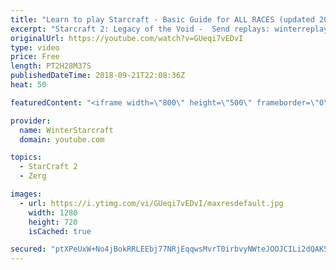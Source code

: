 ```yaml
---
title: "Learn to play Starcraft - Basic Guide for ALL RACES (updated 2017) #2"
excerpt: "Starcraft 2: Legacy of the Void -  Send replays: winterreplays@gmail.com ( -- Watch live at https://www.twitch.tv/wintergaming"
originalUrl: https://youtube.com/watch?v=GUeqi7vEDvI
type: video
price: Free
length: PT2H28M37S
publishedDateTime: 2018-09-21T22:08:36Z
heat: 50

featuredContent: "<iframe width=\"800\" height=\"500\" frameborder=\"0\" src=\"https://www.youtube.com/embed/GUeqi7vEDvI\" allow=\"accelerometer; autoplay; encrypted-media; gyroscope; picture-in-picture\" allowfullscreen></iframe>"

provider:
  name: WinterStarcraft
  domain: youtube.com

topics:
  - StarCraft 2
  - Zerg

images:
  - url: https://i.ytimg.com/vi/GUeqi7vEDvI/maxresdefault.jpg
    width: 1280
    height: 720
    isCached: true

secured: "ptXPeUxW+No4jBokRRLEEbj77NRjEqqwsMvrT0irbvyNWteJOOJCILi2dQAK5ja3oW/vN3OMv5rUv55oBbxqZpPheitRF4IquRuN6W+761K+0XvGGPMQQ/yErIS1fGAxKNrhBwkjdgw6fYKluy/1PEvh8KgAHF+vZdERTfJHUQbBURuzlYVPpSYx+Hli3QFr6nnSDfwPDlGaYSEEYynlqEjvwt/e9TKYJl3ZrTpezed9AzynFSGqtFseAEH+h2Z7trkrD2O6GJZTFEKdxGc9KtkSAMfSarA0XAyPSNq7PSYqLZZlxxs7kD9Ve3VzdYW+3Bp5Ne9EQDKLCujlpO3OGyVR9R89/3x4hvJTbqj1b9qdHJT2gpNzvehAJ+zKYxukf1MDnET/qIhMOdjxo23xCEuncgWd2XPtIicMR7enyoI=;FnrQvw2WcLI4Zmf8V/GTGQ=="
---
```


